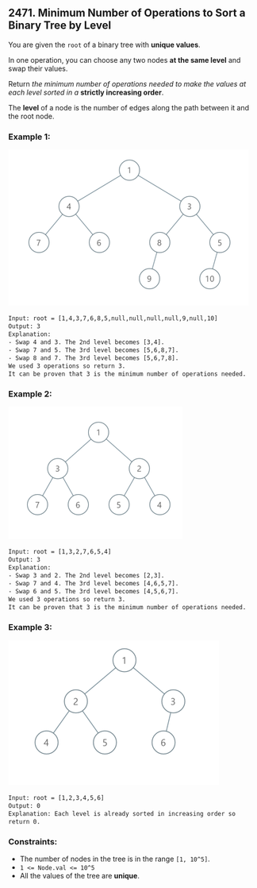 ## 2471. Minimum Number of Operations to Sort a Binary Tree by Level

You are given the ```root``` of a binary tree with **unique values**.

In one operation, you can choose any two nodes **at the same level** and swap their values.

Return *the minimum number of operations needed to make the values at each level sorted in a* **strictly increasing order**.

The **level** of a node is the number of edges along the path between it and the root node.

### Example 1:

![Example 1](images/example1.png)

```
Input: root = [1,4,3,7,6,8,5,null,null,null,null,9,null,10]
Output: 3
Explanation:
- Swap 4 and 3. The 2nd level becomes [3,4].
- Swap 7 and 5. The 3rd level becomes [5,6,8,7].
- Swap 8 and 7. The 3rd level becomes [5,6,7,8].
We used 3 operations so return 3.
It can be proven that 3 is the minimum number of operations needed.
```
### Example 2:

![Example 2](images/example2.png)

```
Input: root = [1,3,2,7,6,5,4]
Output: 3
Explanation:
- Swap 3 and 2. The 2nd level becomes [2,3].
- Swap 7 and 4. The 3rd level becomes [4,6,5,7].
- Swap 6 and 5. The 3rd level becomes [4,5,6,7].
We used 3 operations so return 3.
It can be proven that 3 is the minimum number of operations needed.
```
### Example 3:

![Example 3](images/example3.png)

```
Input: root = [1,2,3,4,5,6]
Output: 0
Explanation: Each level is already sorted in increasing order so return 0.
```

### Constraints:

* The number of nodes in the tree is in the range ```[1, 10^5]```.
* ```1 <= Node.val <= 10^5```
* All the values of the tree are **unique**.